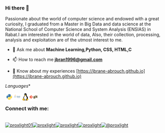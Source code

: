 ### Hi there 👋

Passionate about the world of computer science and endowed with a great curiosity, I graduated from a Master in Big Data and data science at the National School of Computer Science and System Analysis (ENSIAS) in Rabat.I am interested in the world of data, Also, their collection, processing, analysis and exploitation are of the utmost interest to me.

- 💬 Ask me about **Machine Learning,Python, CSS, HTML,C**

- 📫 How to reach me **jbran1996@gmail.com**

- 📄 Know about my experiences [https://jbrane-abrouch.github.io](https://jbrane-abrouch.github.io)


*Languages**
<br>


<img align="left" width="26px" src="https://raw.githubusercontent.com/github/explore/80688e429a7d4ef2fca1e82350fe8e3517d3494d/topics/python/python.png" />
<img align="left" width="26px" src="https://raw.githubusercontent.com/github/explore/80688e429a7d4ef2fca1e82350fe8e3517d3494d/topics/java/java.png" />

<img align="left" width="26px" src="https://raw.githubusercontent.com/github/explore/80688e429a7d4ef2fca1e82350fe8e3517d3494d/topics/linux/linux.png" />

<img align="left" width="26px" src="https://raw.githubusercontent.com/github/explore/80688e429a7d4ef2fca1e82350fe8e3517d3494d/topics/git/git.png" />

<br>
<h3 align="left">Connect with me:</h3>
<p align="left">

<br>
<a href="https://twitter.com/jbranAbrouch" target="blank"><img align="center" src="https://raw.githubusercontent.com/rahuldkjain/github-profile-readme-generator/master/src/images/icons/Social/twitter.svg" alt="proxlight01" height="30" width="40" /></a><a href="https://linkedin.com/in/jbrane-abrouch" target="blank"><img align="center" src="https://raw.githubusercontent.com/rahuldkjain/github-profile-readme-generator/master/src/images/icons/Social/linked-in-alt.svg" alt="proxlight" height="30" width="40" /></a><a href="https://stackoverflow.com/users/11068755/jbrane-abrouch" target="blank"><img align="center" src="https://raw.githubusercontent.com/rahuldkjain/github-profile-readme-generator/master/src/images/icons/Social/stack-overflow.svg" alt="proxlight" height="30" width="40" /></a><a href="https://fb.com/jbrane_abrouch" target="blank"><img align="center" src="https://raw.githubusercontent.com/rahuldkjain/github-profile-readme-generator/master/src/images/icons/Social/facebook.svg" alt="proxlight" height="30" width="40" /></a><a href="https://medium.com/@jbran1996" target="blank"><img align="center" src="https://raw.githubusercontent.com/rahuldkjain/github-profile-readme-generator/master/src/images/icons/Social/medium.svg" alt="@proxlight" height="30" width="40" /></a>



</p>
